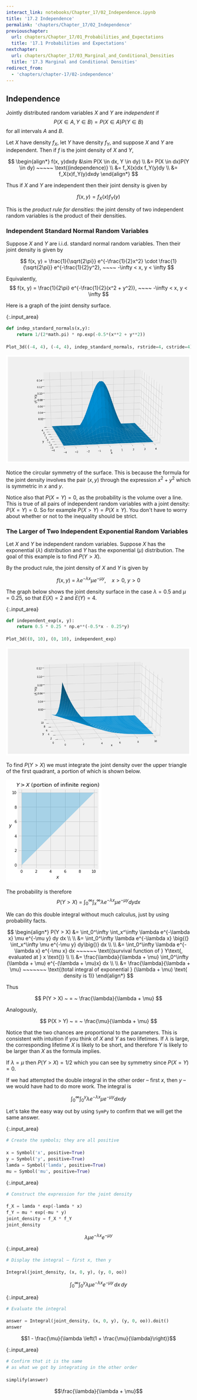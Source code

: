 ```yaml
---
interact_link: notebooks/Chapter_17/02_Independence.ipynb
title: '17.2 Independence'
permalink: 'chapters/Chapter_17/02_Independence'
previouschapter:
  url: chapters/Chapter_17/01_Probabilities_and_Expectations
  title: '17.1 Probabilities and Expectations'
nextchapter:
  url: chapters/Chapter_17/03_Marginal_and_Conditional_Densities
  title: '17.3 Marginal and Conditional Densities'
redirect_from:
  - 'chapters/chapter-17/02-independence'
---
```


## Independence

Jointly distributed random variables $X$ and $Y$ are *independent* if
$$
P(X \in A, Y \in B) = P(X \in A)P(Y \in B)
$$
for all intervals $A$ and $B$.

Let $X$ have density $f_X$, let $Y$ have density $f_Y$, and suppose $X$ and $Y$ are independent. Then if $f$ is the joint density of $X$ and $Y$,

$$
\begin{align*}
f(x, y)dxdy &\sim P(X \in dx, Y \in dy) \\
&= P(X \in dx)P(Y \in dy) ~~~~~ \text{(independence)} \\
&= f_X(x)dx f_Y(y)dy \\
&= f_X(x)f_Y(y)dxdy
\end{align*}
$$

Thus if $X$ and $Y$ are independent then their joint density is given by

$$
f(x, y) = f_X(x)f_Y(y)
$$

This is the *product rule for densities*: the joint density of two independent random variables is the product of their densities.

### Independent Standard Normal Random Variables
Suppose $X$ and $Y$ are i.i.d. standard normal random variables. Then their joint density is given by

$$
f(x, y) = \frac{1}{\sqrt{2\pi}} e^{-\frac{1}{2}x^2} \cdot \frac{1}{\sqrt{2\pi}} e^{-\frac{1}{2}y^2}, ~~~~ -\infty < x, y < \infty
$$

Equivalently,
$$
f(x, y) = \frac{1}{2\pi} e^{-\frac{1}{2}(x^2 + y^2)}, ~~~~ -\infty < x, y < \infty
$$

Here is a graph of the joint density surface.



{:.input_area}
```python
def indep_standard_normals(x,y):
    return 1/(2*math.pi) * np.exp(-0.5*(x**2 + y**2))

Plot_3d((-4, 4), (-4, 4), indep_standard_normals, rstride=4, cstride=4)
```



![png](../../images/chapters/Chapter_17/02_Independence_3_0.png)


Notice the circular symmetry of the surface. This is because the formula for the joint density involves the pair $(x, y)$ through the expression $x^2 + y^2$ which is symmetric in $x$ and $y$.

Notice also that $P(X = Y) = 0$, as the probability is the volume over a line. This is true of all pairs of independent random variables with a joint density: $P(X = Y) = 0$. So for example $P(X > Y) = P(X \ge Y)$. You don't have to worry about whether or not to the inequality should be strict.

### The Larger of Two Independent Exponential Random Variables
Let $X$ and $Y$ be independent random variables. Suppose $X$ has the exponential $(\lambda)$ distribution and $Y$ has the exponential $(\mu)$ distribution. The goal of this example is to find $P(Y > X)$.

By the product rule, the joint density of $X$ and $Y$ is given by

$$
f(x, y) ~ = ~ \lambda e^{-\lambda x} \mu e^{-\mu y}, ~~~~ x > 0, ~ y > 0
$$

The graph below shows the joint density surface in the case $\lambda = 0.5$ and $\mu = 0.25$, so that $E(X) = 2$ and $E(Y) = 4$.



{:.input_area}
```python
def independent_exp(x, y):
    return 0.5 * 0.25 * np.e**(-0.5*x - 0.25*y)

Plot_3d((0, 10), (0, 10), independent_exp)
```



![png](../../images/chapters/Chapter_17/02_Independence_6_0.png)


To find $P(Y > X)$ we must integrate the joint density over the upper triangle of the first quadrant, a portion of which is shown below.





![png](../../images/chapters/Chapter_17/02_Independence_8_0.png)


The probability is therefore
$$
P(Y > X) ~ = ~ \int_0^\infty \int_x^\infty \lambda e^{-\lambda x} \mu e^{-\mu y} dy dx
$$

We can do this double integral without much calculus, just by using probability facts. 

$$
\begin{align*}
P(Y > X) &= \int_0^\infty \int_x^\infty \lambda e^{-\lambda x} \mu e^{-\mu y} dy dx \\ \\
&= \int_0^\infty \lambda e^{-\lambda x} \big{(} \int_x^\infty \mu e^{-\mu y} dy\big{)} dx \\ \\
&= \int_0^\infty \lambda e^{-\lambda x} e^{-\mu x} dx ~~~~~~ \text{(survival function of } Y\text{, evaluated at } x \text{)} \\ \\
&= \frac{\lambda}{\lambda + \mu} \int_0^\infty (\lambda + \mu) e^{-(\lambda + \mu)x} dx \\ \\
&= \frac{\lambda}{\lambda + \mu} ~~~~~~~ \text{(total integral of exponential }
(\lambda + \mu) \text{ density is 1)}
\end{align*}
$$

Thus

$$
P(Y > X) ~ = ~ \frac{\lambda}{\lambda + \mu}
$$

Analogously,

$$
P(X > Y) ~ = ~ \frac{\mu}{\lambda + \mu}
$$

Notice that the two chances are proportional to the parameters. This is consistent with intuition if you think of $X$ and $Y$ as two lifetimes. If $\lambda$ is large, the corresponding lifetime $X$ is likely to be short, and therefore $Y$ is likely to be larger than $X$ as the formula implies.

If $\lambda = \mu$ then $P(Y > X) = 1/2$ which you can see by symmetry since $P(X = Y) = 0$.

If we had attempted the double integral in the other order – first $x$, then $y$ – we would have had to do more work. The integral is

$$
\int_0^\infty \int_0^y \lambda e^{-\lambda x} \mu e^{-\mu y} dx dy
$$

Let's take the easy way out by using `SymPy` to confirm that we will get the same answer.



{:.input_area}
```python
# Create the symbols; they are all positive

x = Symbol('x', positive=True)
y = Symbol('y', positive=True)
lamda = Symbol('lamda', positive=True)
mu = Symbol('mu', positive=True)
```




{:.input_area}
```python
# Construct the expression for the joint density

f_X = lamda * exp(-lamda * x)
f_Y = mu * exp(-mu * y)
joint_density = f_X * f_Y
joint_density
```





$$\lambda \mu e^{- \lambda x} e^{- \mu y}$$





{:.input_area}
```python
# Display the integral – first x, then y

Integral(joint_density, (x, 0, y), (y, 0, oo))
```





$$\int_{0}^{\infty}\int_{0}^{y} \lambda \mu e^{- \lambda x} e^{- \mu y}\, dx\, dy$$





{:.input_area}
```python
# Evaluate the integral

answer = Integral(joint_density, (x, 0, y), (y, 0, oo)).doit()
answer
```





$$1 - \frac{\mu}{\lambda \left(1 + \frac{\mu}{\lambda}\right)}$$





{:.input_area}
```python
# Confirm that it is the same 
# as what we got by integrating in the other order

simplify(answer)
```





$$\frac{\lambda}{\lambda + \mu}$$


